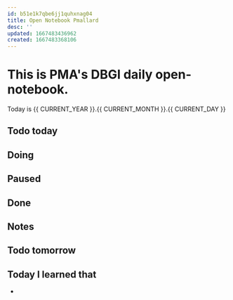 ```yaml
---
id: b51e1k7qbe6jj1quhxnag04
title: Open Notebook Pmallard
desc: ''
updated: 1667483436962
created: 1667483368106
---
```


# This is PMA's DBGI daily open-notebook.

Today is {{ CURRENT_YEAR }}.{{ CURRENT_MONTH }}.{{ CURRENT_DAY }}

## Todo today

###
###
###

## Doing

## Paused

## Done

## Notes

## Todo tomorrow

###
###
###


## Today I learned that

- 